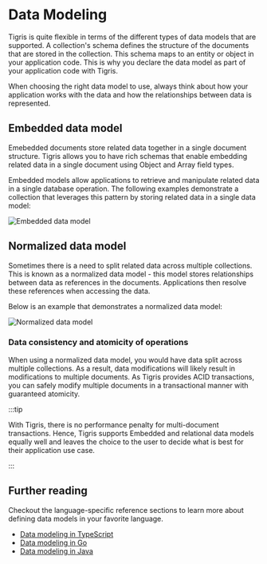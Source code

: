 # Data Modeling

Tigris is quite flexible in terms of the different types of data models that
are supported. A collection's schema defines the structure of the documents
that are stored in the collection. This schema maps to an entity or object
in your application code. This is why you declare the data model as part of
your application code with Tigris.

When choosing the right data model to use, always think about how your
application works with the data and how the relationships between data is
represented.

## Embedded data model

Emebedded documents store related data together in a single document
structure. Tigris allows you to have rich schemas that enable embedding
related data in a single document using Object and Array field types.

Embedded models allow applications to retrieve and manipulate related data
in a single database operation. The following examples demonstrate a
collection that leverages this pattern by storing related data in a single
data model:

![Embedded data model](/img/embedded.jpg)

## Normalized data model

Sometimes there is a need to split related data across multiple collections.
This is known as a normalized data model - this model stores relationships
between data as references in the documents. Applications then resolve these
references when accessing the data.

Below is an example that demonstrates a normalized data model:

![Normalized data model](/img/relational-model.jpg)

### Data consistency and atomicity of operations

When using a normalized data model, you would have data split across
multiple collections. As a result, data modifications will likely result in
modifications to multiple documents. As Tigris provides ACID transactions,
you can safely modify multiple documents in a transactional manner with
guaranteed atomicity.

:::tip

With Tigris, there is no performance penalty for multi-document transactions.
Hence, Tigris supports Embedded and relational data models equally well and
leaves the choice to the user to decide what is best for their application
use case.

:::

## Further reading

Checkout the language-specific reference sections to learn more about
defining data models in your favorite language.

- [Data modeling in TypeScript](../typescript/datamodeling_docs)
- [Data modeling in Go](../golang/datamodel/declare)
- [Data modeling in Java](../java/datamodel/declare)
